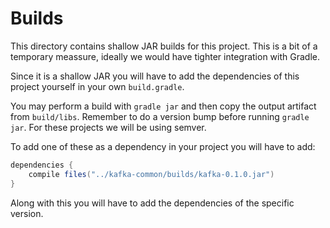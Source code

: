 # Builds

This directory contains shallow JAR builds for this project. This is a bit
of a temporary meassure, ideally we would have tighter integration with
Gradle.

Since it is a shallow JAR you will have to add the dependencies of this project
yourself in your own `build.gradle`.

You may perform a build with `gradle jar` and then copy the output artifact
from `build/libs`. Remember to do a version bump before running `gradle jar`.
For these projects we will be using semver.

To add one of these as a dependency in your project you will have to add:

```groovy
dependencies {
    compile files("../kafka-common/builds/kafka-0.1.0.jar")
}
```

Along with this you will have to add the dependencies of the specific version.

